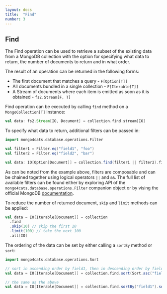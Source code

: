 ```yaml
---
layout: docs
title:  "Find"
number: 3
---
```


## Find

The Find operation can be used to retrieve a subset of the existing data from a MongoDB collection 
with the option for specifying what data to return, the number of documents to return and in what order. 

The result of an operation can be returned in the following forms:
* The first document that matches a query - `F[Option[T]]`
* All documents bundled in a single collection - `F[Iterable[T]]`
* A Stream of documents where each item is emitted as soon as it is obtained - `fs2.Stream[F, T]`

Find operation can be executed by calling `find` method on a `MongoCollection[T]` instance:
```scala
val data: fs2.Stream[IO, Document] = collection.find.stream[IO]
```
To specify what data to return, additional filters can be passed in:
```scala
import mongo4cats.database.operations.Filter

val filter1 = Filter.eq("field1", "foo")
val filter2 = Filter.eq("field2", "bar")

val data: IO[Option[Document]] = collection.find(filter1 || filter2).first[IO]
```
As can be noted from the example above, filters are composable and can be chained together using logical operators `||` and `&&`.
The full list of available filters can be found either by exploring API of the `mongo4cats.database.operations.Filter` companion object or by vising the official MongoDB [documentation](https://docs.mongodb.com/drivers/java/sync/current/fundamentals/builders/filters/).

To reduce the number of returned document, `skip` and `limit` methods can be applied:
```scala
val data = IO[Iterable[Document]] = collection
  .find
  .skip(10) // skip the first 10 
  .limit(100) // take the next 100
  .all[IO]
```

The ordering of the data can be set by either calling a `sortBy` method or `sort`:
```scala
import mongo4cats.database.operations.Sort

// sort in ascending order by field1, then in descending order by field2
val data = IO[Iterable[Document]] = collection.find.sort(Sort.asc("field1").desc("field2")).all[IO]

// the same as the above
val data = IO[Iterable[Document]] = collection.find.sortBy("field1").sortByDesc("field2").all[IO]
```
